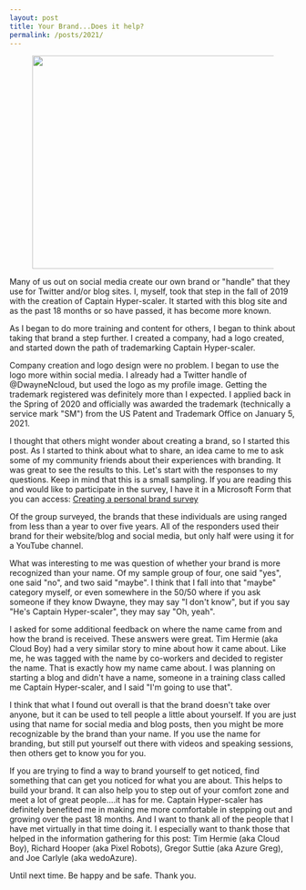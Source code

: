 ```yaml
---
layout: post
title: Your Brand...Does it help?
permalink: /posts/2021/
---
```


<!-- wp:image {"align":"center","id":1150,"width":441,"height":375,"sizeSlug":"large","linkDestination":"none"} -->
<div class="wp-block-image"><figure class="aligncenter size-large is-resized"><img src="https://captainhyperscaler.files.wordpress.com/2021/01/logo.png?w=1024" alt="" class="wp-image-1150" width="441" height="375"/></figure></div>
<!-- /wp:image -->

<!-- wp:paragraph -->
<p>Many of us out on social media create our own brand or "handle" that they use for Twitter and/or blog sites.  I, myself, took that step in the fall of 2019 with the creation of Captain Hyper-scaler.  It started with this blog site and as the past 18 months or so have passed, it has become more known.</p>
<!-- /wp:paragraph -->

<!-- wp:paragraph -->
<p>As I began to do more training and content for others, I began to think about taking that brand a step further.  I created a company, had a logo created, and started down the path of trademarking Captain Hyper-scaler.</p>
<!-- /wp:paragraph -->

<!-- wp:paragraph -->
<p>Company creation and logo design were no problem. I began to use the logo more within social media.  I already had a Twitter handle of @DwayneNcloud, but used the logo as my profile image.  Getting the trademark registered was definitely more than I expected.  I applied back in the Spring of 2020 and officially was awarded the trademark (technically a service mark "SM") from the US Patent and Trademark Office on January 5, 2021.</p>
<!-- /wp:paragraph -->

<!-- wp:paragraph -->
<p>I thought that others might wonder about creating a brand, so I started this post.  As I started to think about what to share, an idea came to me to ask some of my community friends about their experiences with branding. It was great to see the results to this.  Let's start with the responses to my questions.  Keep in mind that this is a small sampling.  If you are reading this and would like to participate in the survey, I have it in a Microsoft Form that you can access: <a rel="noreferrer noopener" href="https://forms.office.com/Pages/DesignPage.aspx?lang=en-US&amp;origin=OfficeDotCom&amp;route=Start&amp;fromAR=1#FormId=DQSIkWdsW0yxEjajBLZtrQAAAAAAAAAAAAO__YxT_jRUN1MyRlNRN1FRT0xWTkU1VUdLSFNYMEZGQy4u" target="_blank">Creating a personal brand survey</a></p>
<!-- /wp:paragraph -->

<!-- wp:paragraph -->
<p>Of the group surveyed, the brands that these individuals are using ranged from less than a year to over five years.  All of the responders used their brand for their website/blog and social media, but only half were using it for a YouTube channel.  </p>
<!-- /wp:paragraph -->

<!-- wp:paragraph -->
<p>What was interesting to me was question of whether your brand is more recognized than your name.  Of my sample group of four, one said "yes", one said "no", and two said "maybe".  I think that I fall into that "maybe" category myself, or even somewhere in the 50/50 where if you ask someone if they know Dwayne, they may say "I don't know", but if you say "He's Captain Hyper-scaler", they may say "Oh, yeah".</p>
<!-- /wp:paragraph -->

<!-- wp:paragraph -->
<p>I asked for some additional feedback on where the name came from and how the brand is received.  These answers were great.  Tim Hermie (aka Cloud Boy) had a very similar story to mine about how it came about.  Like me, he was tagged with the name by co-workers and decided to register the name.  That is exactly how my name came about.  I was planning on starting a blog and didn't have a name, someone in a training class called me Captain Hyper-scaler, and I said "I'm going to use that".</p>
<!-- /wp:paragraph -->

<!-- wp:paragraph -->
<p>I think that what I found out overall is that the brand doesn't take over anyone, but it can be used to tell people a little about yourself.  If you are just using that name for social media and blog posts, then you might be more recognizable by the brand than your name.  If you use the name for branding, but still put yourself out there with videos and speaking sessions, then others get to know you for you.</p>
<!-- /wp:paragraph -->

<!-- wp:paragraph -->
<p>If you are trying to find a way to brand yourself to get noticed, find something that can get you noticed for what you are about.  This helps to build your brand.  It can also help you to step out of your comfort zone and meet a lot of great people....it has for me.  Captain Hyper-scaler has definitely benefited me in making me more comfortable in stepping out and growing over the past 18 months.  And I want to thank all of the people that I have met virtually in that time doing it.  I especially want to thank those that helped in the information gathering for this post: Tim Hermie (aka Cloud Boy), Richard Hooper (aka Pixel Robots), Gregor Suttie (aka Azure Greg), and Joe Carlyle (aka wedoAzure).</p>
<!-- /wp:paragraph -->

<!-- wp:paragraph -->
<p>Until next time.  Be happy and be safe.  Thank you.</p>
<!-- /wp:paragraph -->